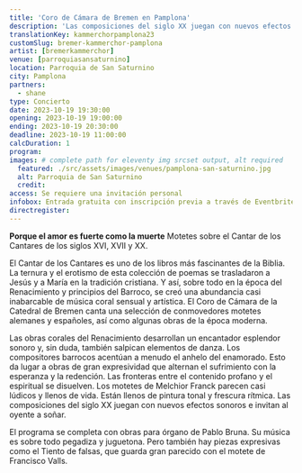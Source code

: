 ```yaml
---
title: 'Coro de Cámara de Bremen en Pamplona'
description: 'Las composiciones del siglo XX juegan con nuevos efectos sonoros e invitan al oyente a soñar.'
translationKey: kammerchorpamplona23
customSlug: bremer-kammerchor-pamplona
artist: [bremerkammerchor]
venue: [parroquiasansaturnino]
location: Parroquia de San Saturnino
city: Pamplona
partners:
  - shane
type: Concierto
date: 2023-10-19 19:30:00
opening: 2023-10-19 19:00:00
ending: 2023-10-19 20:30:00
deadline: 2023-10-19 11:00:00
calcDuration: 1
program:
images: # complete path for eleventy img srcset output, alt required
  featured: ./src/assets/images/venues/pamplona-san-saturnino.jpg
  alt: Parroquia de San Saturnino
  credit:
access: Se requiere una invitación personal
infobox: Entrada gratuita con inscripción previa a través de Eventbrite.
directregister:
---
```


**Porque el amor es fuerte como la muerte**
Motetes sobre el Cantar de los Cantares de los siglos XVI, XVII y XX.

El Cantar de los Cantares es uno de los libros más fascinantes de la Biblia. La ternura y el erotismo de esta colección de poemas se trasladaron a Jesús y a María en la tradición cristiana. Y así, sobre todo en la época del Renacimiento y principios del Barroco, se creó una abundancia casi inabarcable de música coral sensual y artística. El Coro de Cámara de la Catedral de Bremen canta una selección de conmovedores motetes alemanes y españoles, así como algunas obras de la época moderna.

Las obras corales del Renacimiento desarrollan un encantador esplendor sonoro y, sin duda, también salpican elementos de danza. Los compositores barrocos acentúan a menudo el anhelo del enamorado. Esto da lugar a obras de gran expresividad que alternan el sufrimiento con la esperanza y la redención. Las fronteras entre el contenido profano y el espiritual se disuelven. Los motetes de Melchior Franck parecen casi lúdicos y llenos de vida. Están llenos de pintura tonal y frescura rítmica. Las composiciones del siglo XX juegan con nuevos efectos sonoros e invitan al oyente a soñar.

El programa se completa con obras para órgano de Pablo Bruna. Su música es sobre todo pegadiza y juguetona. Pero también hay piezas expresivas como el Tiento de falsas, que guarda gran parecido con el motete de Francisco Valls.
